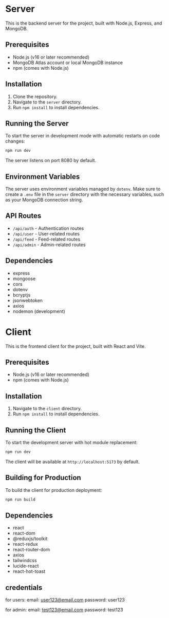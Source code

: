 # Server

This is the backend server for the project, built with Node.js, Express, and MongoDB.

## Prerequisites

- Node.js (v16 or later recommended)
- MongoDB Atlas account or local MongoDB instance
- npm (comes with Node.js)

## Installation

1. Clone the repository.
2. Navigate to the `server` directory.
3. Run `npm install` to install dependencies.

## Running the Server

To start the server in development mode with automatic restarts on code changes:

```bash
npm run dev
```

The server listens on port 8080 by default.

## Environment Variables

The server uses environment variables managed by `dotenv`. Make sure to create a `.env` file in the `server` directory with the necessary variables, such as your MongoDB connection string.

## API Routes

- `/api/auth` - Authentication routes
- `/api/user` - User-related routes
- `/api/feed` - Feed-related routes
- `/api/admin` - Admin-related routes

## Dependencies

- express
- mongoose
- cors
- dotenv
- bcryptjs
- jsonwebtoken
- axios
- nodemon (development)

# Client

This is the frontend client for the project, built with React and Vite.

## Prerequisites

- Node.js (v16 or later recommended)
- npm (comes with Node.js)

## Installation

1. Navigate to the `client` directory.
2. Run `npm install` to install dependencies.

## Running the Client

To start the development server with hot module replacement:

```bash
npm run dev
```

The client will be available at `http://localhost:5173` by default.

## Building for Production

To build the client for production deployment:

```bash
npm run build
```

## Dependencies

- react
- react-dom
- @reduxjs/toolkit
- react-redux
- react-router-dom
- axios
- tailwindcss
- lucide-react
- react-hot-toast

## credentials

for users:
email: user123@email.com
password: user123

for admin:
email: test123@email.com
password: test123

